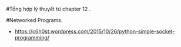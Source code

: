 #Tổng hợp lý thuyết từ chapter 12 .

#Networked Programs.

- https://c6h0st.wordpress.com/2015/10/26/python-simple-socket-programming/